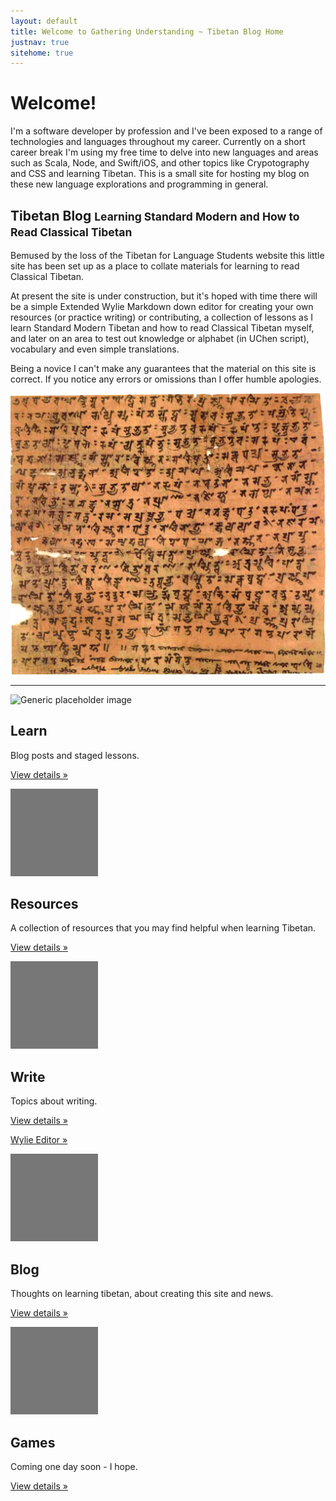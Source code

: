 ```yaml
---
layout: default
title: Welcome to Gathering Understanding ~ Tibetan Blog Home
justnav: true
sitehome: true
---
```

<div class="jumbotron">
    <h1>Welcome!</h1>
    <p>I'm a software developer by profession and I've been exposed to a range of technologies and languages throughout my career. Currently on a short career break I'm using my free time to delve into new languages and areas such as Scala, Node, and Swift/iOS, and other topics like Crypotography and CSS and learning Tibetan. This is a small site for hosting my blog on these new language explorations and programming in general.</p>
</div>
<div class="container">
<div class="row featurette">
  <div class="col-xs-7">
    <h2 class="featurette-heading">Tibetan Blog <small><span class="text-muted">Learning Standard Modern and How to Read Classical Tibetan</span></small></h2>
    <p class="lead">Bemused by the loss of the Tibetan for Language Students website this little site has been set up as a place to collate materials for learning to read Classical Tibetan.
    </p>
    <p>At present the site is under construction, but it's hoped with time there will
    be a simple Extended Wylie Markdown down editor for creating your own resources
     (or practice writing) or contributing, a collection of lessons as I learn Standard Modern Tibetan and how to read
     Classical Tibetan myself, and later on an area to test out knowledge or alphabet (in UChen script), vocabulary and even simple translations.
     </p>
     <p>Being a novice I can't make any guarantees that the material on this site is correct. If you notice any errors or omissions than I offer humble apologies.
     </p>
  </div>
  <div class="col-xs-5">
    <img class="featurette-image img-responsive" src="./images/tibetantext.jpg" data-src="300x300/auto" alt="Old Tibetan Writing">
  </div>
</div>

<hr class="featurette-divider">

<div class="row">
  <div class="col-xs-4">
    <img class="img-circle" src="https://lh4.googleusercontent.com/-OQ8sgwKenUs/VH0vm0H_1aI/AAAAAAAAC4Y/oJ7a0G4TG3g/s426/2014%2B-%2B1" alt="Generic placeholder image" style="width: 140px; height: 140px;">
    <h2>Learn</h2>
    <p>Blog posts and staged lessons.</p>
    <p><a class="btn btn-default" href="{{site.baseurl}}/lesson/index.html" role="button">View details &raquo;</a></p>
  </div><!-- /.col-lg-4 -->
  <div class="col-xs-4">
    <img class="img-circle" src="data:image/gif;base64,R0lGODlhAQABAIAAAHd3dwAAACH5BAAAAAAALAAAAAABAAEAAAICRAEAOw==" alt="Generic placeholder image" style="width: 140px; height: 140px;">
    <h2>Resources</h2>
    <p>A collection of resources that you may find helpful when learning Tibetan.</p>
    <p><a class="btn btn-default" href="{{site.baseurl}}/resource/index.html" role="button">View details &raquo;</a></p>
  </div><!-- /.col-lg-4 -->
  <div class="col-xs-4">
    <img class="img-circle" src="data:image/gif;base64,R0lGODlhAQABAIAAAHd3dwAAACH5BAAAAAAALAAAAAABAAEAAAICRAEAOw==" alt="Generic placeholder image" style="width: 140px; height: 140px;">
    <h2>Write</h2>
    <p>Topics about writing.</p>
    <p><a class="btn btn-default" href="{{site.baseurl}}/write/index.html" role="button">View details &raquo;</a></p>
    <p><a class="btn btn-default" href="{{site.baseurl}}/write/editor.html?layout=private" role="button">Wylie Editor &raquo;</a></p>
    </p>
  </div><!-- /.col-lg-4 -->
</div><!-- /.row -->

<div class="row">
</div><!-- /.row -->
  <div class="col-xs-4">
    <img class="img-circle" src="data:image/gif;base64,R0lGODlhAQABAIAAAHd3dwAAACH5BAAAAAAALAAAAAABAAEAAAICRAEAOw==" alt="Generic placeholder image" style="width: 140px; height: 140px;">
    <h2>Blog</h2>
    <p>Thoughts on learning tibetan, about creating this site and news.</p>
    <p><a class="btn btn-default" href="{{site.baseurl}}/blog/index.html" role="button">View details &raquo;</a></p>
  </div><!-- /.col-lg-4 -->
  <div class="col-xs-4">
    <img class="img-circle" src="data:image/gif;base64,R0lGODlhAQABAIAAAHd3dwAAACH5BAAAAAAALAAAAAABAAEAAAICRAEAOw==" alt="Generic placeholder image" style="width: 140px; height: 140px;">
    <h2>Games</h2>
    <p>Coming one day soon - I hope.</p>
    <p><a class="btn btn-default" href="{{site.baseurl}}/game/index.html" role="button">View details &raquo;</a></p>
  </div><!-- /.col-lg-4 -->    
</div>

<div class="row">
  <div class="col-xs-12"><p style="padding-top:20px;"></p></div>
</div>